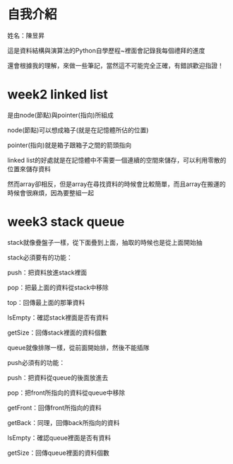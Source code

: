 # 自我介紹
姓名：陳昱昇

這是資料結構與演算法的Python自學歷程~裡面會記錄我每個禮拜的進度

還會根據我的理解，來做一些筆記，當然這不可能完全正確，有錯誤歡迎指證！

# week2 linked list
是由node(節點)與pointer(指向)所組成

node(節點)可以想成箱子(就是在記憶體所佔的位置)

pointer(指向)就是箱子跟箱子之間的箭頭指向

linked list的好處就是在記憶體中不需要一個連續的空間來儲存，可以利用零散的位置來儲存資料

然而array卻相反，但是array在尋找資料的時候會比較簡單，而且array在搬運的時候會很麻煩，因為要整組一起

# week3 stack queue
stack就像疊盤子一樣，從下面疊到上面，抽取的時候也是從上面開始抽

stack必須要有的功能：

push：把資料放進stack裡面

pop：把最上面的資料從stack中移除

top：回傳最上面的那筆資料

IsEmpty：確認stack裡面是否有資料

getSize：回傳stack裡面的資料個數

queue就像排隊一樣，從前面開始排，然後不能插隊

push必須有的功能：

push：把資料從queue的後面放進去

pop：把front所指向的資料從queue中移除

getFront：回傳front所指向的資料

getBack：同理，回傳back所指向的資料

IsEmpty：確認queue裡面是否有資料

getSize：回傳queue裡面的資料個數
